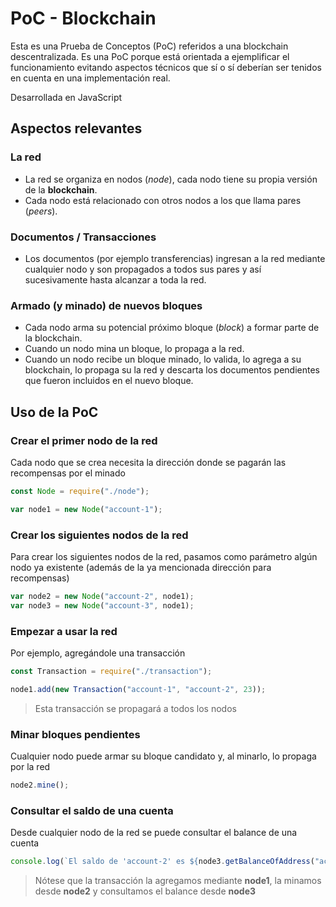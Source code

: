 # PoC - Blockchain
Esta es una Prueba de Conceptos (PoC) referidos a una blockchain descentralizada. Es una PoC porque est&aacute; orientada a ejemplificar el funcionamiento evitando aspectos t&eacute;cnicos que s&iacute; o s&iacute; deber&iacute;an ser tenidos en cuenta en una implementaci&oacute;n real.

Desarrollada en JavaScript

## Aspectos relevantes
### La red
* La red se organiza en nodos (_node_), cada nodo tiene su propia versi&oacute;n de la **blockchain**.
* Cada nodo est&aacute; relacionado con otros nodos a los que llama pares (_peers_).
### Documentos / Transacciones
* Los documentos (por ejemplo transferencias) ingresan a la red mediante cualquier nodo y son propagados a todos sus pares y as&iacute; sucesivamente hasta alcanzar a toda la red.
### Armado (y minado) de nuevos bloques
* Cada nodo arma su potencial pr&oacute;ximo bloque (_block_) a formar parte de la blockchain.
* Cuando un nodo mina un bloque, lo propaga a la red.
* Cuando un nodo recibe un bloque minado, lo valida, lo agrega a su blockchain, lo propaga su la red y descarta los documentos pendientes que fueron incluidos en el nuevo bloque.

## Uso de la PoC
### Crear el primer nodo de la red
Cada nodo que se crea necesita la direcci&oacute;n donde se pagar&aacute;n las recompensas por el minado
```javascript
const Node = require("./node");

var node1 = new Node("account-1");
```
### Crear los siguientes nodos de la red
Para crear los siguientes  nodos de la red, pasamos como par&aacute;metro algún nodo ya existente (adem&aacute;s de la ya mencionada direcci&oacute;n para recompensas)
```javascript
var node2 = new Node("account-2", node1);
var node3 = new Node("account-3", node1);
```
### Empezar a usar la red
Por ejemplo, agreg&aacute;ndole una transacci&oacute;n
```javascript
const Transaction = require("./transaction");

node1.add(new Transaction("account-1", "account-2", 23));
```
> Esta transacci&oacute;n se propagar&aacute; a todos los nodos
### Minar bloques pendientes
Cualquier nodo puede armar su bloque candidato y, al minarlo, lo propaga por la red
```javascript
node2.mine();
```
### Consultar el saldo de una cuenta
Desde cualquier nodo de la red se puede consultar el balance de una cuenta
```javascript
console.log(`El saldo de 'account-2' es ${node3.getBalanceOfAddress("account-2")}`);
```

> N&oacute;tese que la transacci&oacute;n la agregamos mediante **node1**, la minamos desde **node2** y consultamos el balance desde **node3**